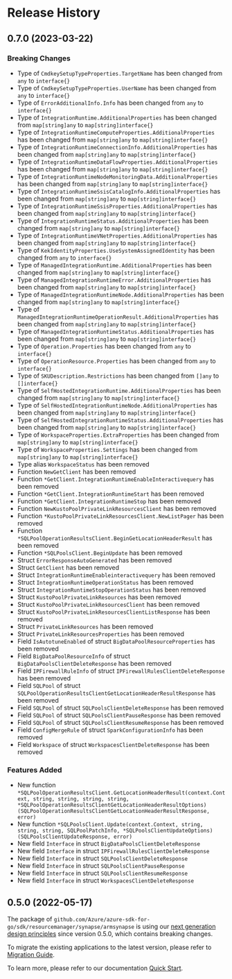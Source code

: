 # Release History

## 0.7.0 (2023-03-22)
### Breaking Changes

- Type of `CmdkeySetupTypeProperties.TargetName` has been changed from `any` to `interface{}`
- Type of `CmdkeySetupTypeProperties.UserName` has been changed from `any` to `interface{}`
- Type of `ErrorAdditionalInfo.Info` has been changed from `any` to `interface{}`
- Type of `IntegrationRuntime.AdditionalProperties` has been changed from `map[string]any` to `map[string]interface{}`
- Type of `IntegrationRuntimeComputeProperties.AdditionalProperties` has been changed from `map[string]any` to `map[string]interface{}`
- Type of `IntegrationRuntimeConnectionInfo.AdditionalProperties` has been changed from `map[string]any` to `map[string]interface{}`
- Type of `IntegrationRuntimeDataFlowProperties.AdditionalProperties` has been changed from `map[string]any` to `map[string]interface{}`
- Type of `IntegrationRuntimeNodeMonitoringData.AdditionalProperties` has been changed from `map[string]any` to `map[string]interface{}`
- Type of `IntegrationRuntimeSsisCatalogInfo.AdditionalProperties` has been changed from `map[string]any` to `map[string]interface{}`
- Type of `IntegrationRuntimeSsisProperties.AdditionalProperties` has been changed from `map[string]any` to `map[string]interface{}`
- Type of `IntegrationRuntimeStatus.AdditionalProperties` has been changed from `map[string]any` to `map[string]interface{}`
- Type of `IntegrationRuntimeVNetProperties.AdditionalProperties` has been changed from `map[string]any` to `map[string]interface{}`
- Type of `KekIdentityProperties.UseSystemAssignedIdentity` has been changed from `any` to `interface{}`
- Type of `ManagedIntegrationRuntime.AdditionalProperties` has been changed from `map[string]any` to `map[string]interface{}`
- Type of `ManagedIntegrationRuntimeError.AdditionalProperties` has been changed from `map[string]any` to `map[string]interface{}`
- Type of `ManagedIntegrationRuntimeNode.AdditionalProperties` has been changed from `map[string]any` to `map[string]interface{}`
- Type of `ManagedIntegrationRuntimeOperationResult.AdditionalProperties` has been changed from `map[string]any` to `map[string]interface{}`
- Type of `ManagedIntegrationRuntimeStatus.AdditionalProperties` has been changed from `map[string]any` to `map[string]interface{}`
- Type of `Operation.Properties` has been changed from `any` to `interface{}`
- Type of `OperationResource.Properties` has been changed from `any` to `interface{}`
- Type of `SKUDescription.Restrictions` has been changed from `[]any` to `[]interface{}`
- Type of `SelfHostedIntegrationRuntime.AdditionalProperties` has been changed from `map[string]any` to `map[string]interface{}`
- Type of `SelfHostedIntegrationRuntimeNode.AdditionalProperties` has been changed from `map[string]any` to `map[string]interface{}`
- Type of `SelfHostedIntegrationRuntimeStatus.AdditionalProperties` has been changed from `map[string]any` to `map[string]interface{}`
- Type of `WorkspaceProperties.ExtraProperties` has been changed from `map[string]any` to `map[string]interface{}`
- Type of `WorkspaceProperties.Settings` has been changed from `map[string]any` to `map[string]interface{}`
- Type alias `WorkspaceStatus` has been removed
- Function `NewGetClient` has been removed
- Function `*GetClient.IntegrationRuntimeEnableInteractivequery` has been removed
- Function `*GetClient.IntegrationRuntimeStart` has been removed
- Function `*GetClient.IntegrationRuntimeStop` has been removed
- Function `NewKustoPoolPrivateLinkResourcesClient` has been removed
- Function `*KustoPoolPrivateLinkResourcesClient.NewListPager` has been removed
- Function `*SQLPoolOperationResultsClient.BeginGetLocationHeaderResult` has been removed
- Function `*SQLPoolsClient.BeginUpdate` has been removed
- Struct `ErrorResponseAutoGenerated` has been removed
- Struct `GetClient` has been removed
- Struct `IntegrationRuntimeEnableinteractivequery` has been removed
- Struct `IntegrationRuntimeOperationStatus` has been removed
- Struct `IntegrationRuntimeStopOperationStatus` has been removed
- Struct `KustoPoolPrivateLinkResources` has been removed
- Struct `KustoPoolPrivateLinkResourcesClient` has been removed
- Struct `KustoPoolPrivateLinkResourcesClientListResponse` has been removed
- Struct `PrivateLinkResources` has been removed
- Struct `PrivateLinkResourcesProperties` has been removed
- Field `IsAutotuneEnabled` of struct `BigDataPoolResourceProperties` has been removed
- Field `BigDataPoolResourceInfo` of struct `BigDataPoolsClientDeleteResponse` has been removed
- Field `IPFirewallRuleInfo` of struct `IPFirewallRulesClientDeleteResponse` has been removed
- Field `SQLPool` of struct `SQLPoolOperationResultsClientGetLocationHeaderResultResponse` has been removed
- Field `SQLPool` of struct `SQLPoolsClientDeleteResponse` has been removed
- Field `SQLPool` of struct `SQLPoolsClientPauseResponse` has been removed
- Field `SQLPool` of struct `SQLPoolsClientResumeResponse` has been removed
- Field `ConfigMergeRule` of struct `SparkConfigurationInfo` has been removed
- Field `Workspace` of struct `WorkspacesClientDeleteResponse` has been removed

### Features Added

- New function `*SQLPoolOperationResultsClient.GetLocationHeaderResult(context.Context, string, string, string, string, *SQLPoolOperationResultsClientGetLocationHeaderResultOptions) (SQLPoolOperationResultsClientGetLocationHeaderResultResponse, error)`
- New function `*SQLPoolsClient.Update(context.Context, string, string, string, SQLPoolPatchInfo, *SQLPoolsClientUpdateOptions) (SQLPoolsClientUpdateResponse, error)`
- New field `Interface` in struct `BigDataPoolsClientDeleteResponse`
- New field `Interface` in struct `IPFirewallRulesClientDeleteResponse`
- New field `Interface` in struct `SQLPoolsClientDeleteResponse`
- New field `Interface` in struct `SQLPoolsClientPauseResponse`
- New field `Interface` in struct `SQLPoolsClientResumeResponse`
- New field `Interface` in struct `WorkspacesClientDeleteResponse`


## 0.5.0 (2022-05-17)

The package of `github.com/Azure/azure-sdk-for-go/sdk/resourcemanager/synapse/armsynapse` is using our [next generation design principles](https://azure.github.io/azure-sdk/general_introduction.html) since version 0.5.0, which contains breaking changes.

To migrate the existing applications to the latest version, please refer to [Migration Guide](https://aka.ms/azsdk/go/mgmt/migration).

To learn more, please refer to our documentation [Quick Start](https://aka.ms/azsdk/go/mgmt).